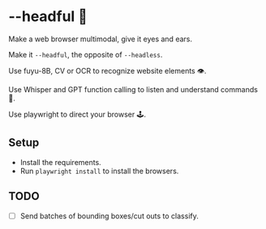 # --headful 👤
Make a web browser multimodal, give it eyes and ears.

Make it `--headful`, the opposite of `--headless`.

Use fuyu-8B, CV or OCR to recognize website elements 👁️.

Use Whisper and GPT function calling to listen and understand commands 🧏.
 
Use playwright to direct your browser 🕹️.


 ## Setup

- Install the requirements.
- Run `playwright install` to install the browsers.

## TODO

- [ ] Send batches of bounding boxes/cut outs to classify.
